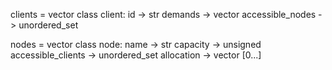 clients = vector<clients>
class client:
    id -> str
    demands -> vector<unsigned>
    accessible_nodes -> unordered_set<node>

nodes = vector<node>
class node:
    name -> str
    capacity -> unsigned
    accessible_clients -> unordered_set<client>
    allocation -> vector<unsigned> [0...]
